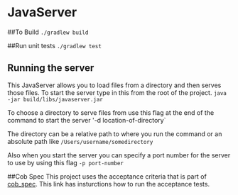 # JavaServer

##To Build
`./gradlew build` 

##Run unit tests
`./gradlew test`

## Running the server

This JavaServer allows you to load files from a directory and then serves those
files. To start the server type in this from the root of the project.  `java
-jar build/libs/javaserver.jar`

To choose a directory to serve files from use this flag at the end of the
command to start the server '-d location-of-directory`

The directory can be a relative path to where you run the command or an absolute
path like `/Users/username/somedirectory`

Also when you start the server you can specify a port number for the server to
use by using this flag `-p port-number`

##Cob Spec
This project uses the acceptance criteria that is part of
[cob_spec](https://github.com/8thlight/cob_spec).  This link has insturctions
how to run the acceptance tests.
